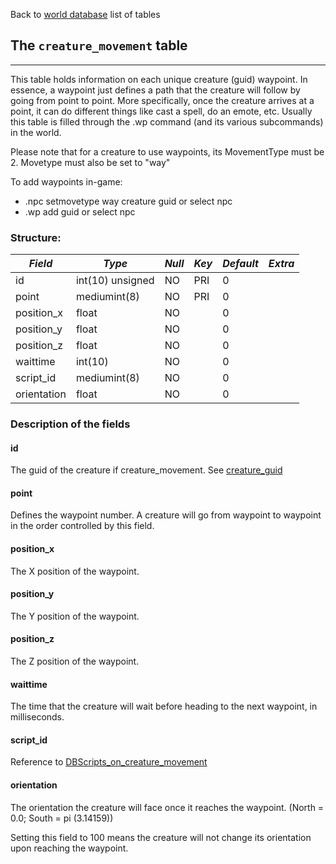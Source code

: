 Back to [world database](https://github.com/cmangos/issues/wiki/mangosdb_struct) list of tables

## The `creature_movement` table
***

This table holds information on each unique creature (guid) waypoint.  In essence, a waypoint just defines a path that the creature will follow by going from point to point. More specifically, once the creature arrives at a point, it can do different things like cast a spell, do an emote, etc. Usually this table is filled through the .wp command (and its various subcommands) in the world.

Please note that for a creature to use waypoints, its MovementType must be 2. Movetype must also be set to "way"

To add waypoints in-game:
- .npc setmovetype way creature guid or select npc
- .wp add guid or select npc

### Structure:

*Field* | *Type* | *Null* | *Key* | *Default* | *Extra*
------------ | ------------- | -----------  | -----------  | -----------  | -----------
id|int(10) unsigned|NO|PRI|0||
point|mediumint(8)|NO|PRI|0||
position_x|float|NO||0||
position_y|float|NO||0||
position_z|float|NO||0||
waittime|int(10)|NO||0||
script_id|mediumint(8)|NO||0||
orientation|float|NO||0||


### Description of the fields

#### id
The guid of the creature if creature_movement. See [creature_guid](https://github.com/cmangos/issues/wiki/creature)

#### point

Defines the waypoint number. A creature will go from waypoint to waypoint in the order controlled by this field.

#### position&#95;x

The X position of the waypoint.

#### position&#95;y

The Y position of the waypoint.

#### position&#95;z

The Z position of the waypoint.

#### waittime

The time that the creature will wait before heading to the next waypoint, in milliseconds.

#### script&#95;id

Reference to [DBScripts_on_creature_movement](https://github.com/cmangos/issues/wiki/DBScripts_on_creature_movement)

#### orientation

The orientation the creature will face once it reaches the waypoint. 
(North = 0.0; South = pi (3.14159))


Setting this field to 100 means the creature will not change its orientation upon reaching the waypoint.

